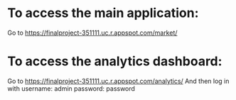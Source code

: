 # To access the main application:
Go to https://finalproject-351111.uc.r.appspot.com/market/

# To access the analytics dashboard:
Go to https://finalproject-351111.uc.r.appspot.com/analytics/
And then log in with username: admin  password: password